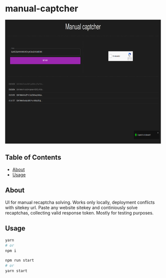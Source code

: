 # manual-captcher

<div align="center"><img src="https://github.com/SanariSan/manual-captcher/blob/master/assets/1.png?raw=true" width="859" height="400"></div>

## Table of Contents

- [About](#about)
- [Usage](#usage)

## About <a name = "about"></a>

UI for manual recaptcha solving. Works only locally, deployment conflicts with sitekey url. Paste any website sitekey and continiously solve recaptchas, collecting valid response token. Mostly for testing purposes.

## Usage <a name = "usage"></a>

```sh
yarn
# or
npm i
```

```sh
npm run start
# or
yarn start
```
